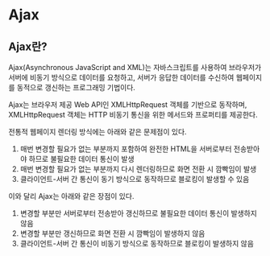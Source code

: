 # Ajax

## Ajax란?

Ajax(Asynchronous JavaScript and XML)는 자바스크립트를 사용하여 브라우저가 서버에 비동기 방식으로 데이터를 요청하고, 서버가 응답한 데이터를 수신하여 웹페이지를 동적으로 갱신하는 프로그래밍 기법이다.

Ajax는 브라우저 제공 Web API인 XMLHttpRequest 객체를 기반으로 동작하며, XMLHttpRequest 객체는 HTTP 비동기 통신을 위한 메서드와 프로퍼티를 제공한다.

전통적 웹페이지 렌더링 방식에는 아래와 같은 문제점이 있다.

1. 매번 변경할 필요가 없는 부분까지 포함하여 완전한 HTML을 서버로부터 전송받아야 하므로 불필요한 데이터 통신이 발생
2. 매번 변경할 필요가 없는 부분까지 다시 렌더링하므로 화면 전환 시 깜빡임이 발생
3. 클라이언트-서버 간 통신이 동기 방식으로 동작하므로 블로킹이 발생할 수 있음

이와 달리 Ajax는 아래와 같은 장점이 있다.

1. 변경할 부분만 서버로부터 전송받아 갱신하므로 불필요한 데이터 통신이 발생하지 않음
2. 변경할 부분만 갱신하므로 화면 전환 시 깜빡임이 발생하지 않음
3. 클라이언트-서버 간 통신이 비동기 방식으로 동작하므로 블로킹이 발생하지 않음
